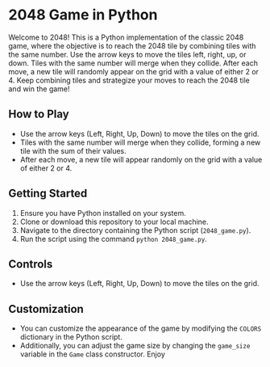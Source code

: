 # 2048 Game in Python

Welcome to 2048! This is a Python implementation of the classic 2048 game, where the objective is to reach the 2048 tile by combining tiles with the same number. Use the arrow keys to move the tiles left, right, up, or down. Tiles with the same number will merge when they collide. After each move, a new tile will randomly appear on the grid with a value of either 2 or 4. Keep combining tiles and strategize your moves to reach the 2048 tile and win the game!

## How to Play
- Use the arrow keys (Left, Right, Up, Down) to move the tiles on the grid.
- Tiles with the same number will merge when they collide, forming a new tile with the sum of their values.
- After each move, a new tile will appear randomly on the grid with a value of either 2 or 4.

## Getting Started
1. Ensure you have Python installed on your system.
2. Clone or download this repository to your local machine.
3. Navigate to the directory containing the Python script (`2048_game.py`).
4. Run the script using the command `python 2048_game.py`.


## Controls
- Use the arrow keys (Left, Right, Up, Down) to move the tiles on the grid.


## Customization
- You can customize the appearance of the game by modifying the `COLORS` dictionary in the Python script.
- Additionally, you can adjust the game size by changing the `game_size` variable in the `Game` class constructor.
Enjoy
